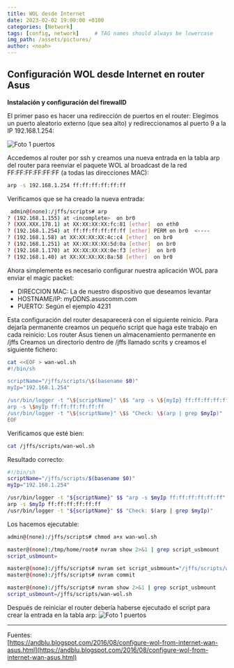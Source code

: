 ```yaml
---
title: WOL desde Internet
date: 2023-02-02 19:00:00 +0100
categories: [Network]
tags: [config, network]     # TAG names should always be lowercase
img_path: /assets/pictures/
author: <noah>
---
```

## Configuración WOL desde Internet en router Asus

**Instalación y configuración del firewallD**

El primer paso es hacer una redirección de puertos en el router:
Elegimos un puerto aleatorio externo (que sea alto) y redireccionamos al puerto 9 a la IP 192.168.1.254:

![Foto 1 puertos](redirect-puertos.png)

Accedemos al router por ssh y creamos una nueva entrada en la tabla arp del router para reenviar el paquete WOL al broadcast de la red FF:FF:FF:FF:FF:FF (a todas las direcciones MAC):  

``` bash
arp -s 192.168.1.254 ff:ff:ff:ff:ff:ff
```
Verificamos que se ha creado la nueva entrada:
``` bash
 admin@(none):/jffs/scripts# arp
? (192.168.1.155) at <incomplete>  on br0
? (XXX.XXX.178.1) at XX:XX:XX:XX:fc:81 [ether]  on eth0
? (192.168.1.254) at ff:ff:ff:ff:ff:ff [ether] PERM on br0  <----
? (192.168.1.58) at XX:XX:XX:XX:4c:c4 [ether]  on br0
? (192.168.1.251) at XX:XX:XX:XX:5d:0a [ether]  on br0
? (192.168.1.170) at XX:XX:XX:XX:0e:f3 [ether]  on br0
? (192.168.1.40) at XX:XX:XX:XX:8a:58 [ether]  on br0
```

Ahora simplemente es necesario configurar nuestra aplicación WOL para enviar el magic packet:
- DIRECCION MAC: La de nuestro dispositivo que deseamos levantar
- HOSTNAME/IP: myDDNS.asuscomm.com
- PUERTO: Según el ejemplo 4231

Esta configuración del router desaparecerá con el siguiente reinicio. Para dejarla permanente creamos un pequeño script que haga este trabajo en cada reinicio:
Los router Asus tienen un almacenamiento permanente en /jffs
Creamos un directorio dentro de /jffs llamado scrits y creamos el siguiente fichero:

``` bash
cat <<EOF > wan-wol.sh
#!/bin/sh

scriptName="/jffs/scripts/\$(basename $0)"
myIp="192.168.1.254"

/usr/bin/logger -t "\${scriptName}" \$$ "arp -s \${myIp} ff:ff:ff:ff:ff:ff"
arp -s \$myIp ff:ff:ff:ff:ff:ff
/usr/bin/logger -t "\${scriptName}" \$$ "Check: \$(arp | grep $myIp)"
EOF
```
Verificamos que esté bien:
``` bash
cat /jffs/scripts/wan-wol.sh
```
Resultado correcto:
``` bash
#!/bin/sh
scriptName="/jffs/scripts/$(basename $0)"
myIp="192.168.1.254"

/usr/bin/logger -t "${scriptName}" $$ "arp -s $myIp ff:ff:ff:ff:ff:ff"
arp -s $myIp ff:ff:ff:ff:ff:ff
/usr/bin/logger -t "${scriptName}" $$ "Check: $(arp | grep $myIp)"
```
Los hacemos ejecutable:
``` bash
admin@(none):/jffs/scripts# chmod a+x wan-wol.sh
```

``` bash
master@(none):/tmp/home/root# nvram show 2>&1 | grep script_usbmount
script_usbmount=
```

``` bash
master@(none):/jffs/scripts# nvram set script_usbmount="/jffs/scripts/wan-wol.sh"
master@(none):/jffs/scripts# nvram commit
```

``` bash
master@(none):/jffs/scripts# nvram show 2>&1 | grep script_usbmount
script_usbmount=/jffs/scripts/wan-wol.sh
```
Después de reiniciar el router debería haberse ejecutado el script para crear la entrada en la tabla arp:
![Foto 1 puertos](/redirect-puertos-2.png)


***
Fuentes:  
[https://andblu.blogspot.com/2016/08/configure-wol-from-internet-wan-asus.html](https://andblu.blogspot.com/2016/08/configure-wol-from-internet-wan-asus.html)  

